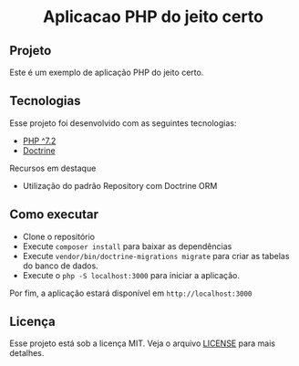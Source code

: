 <h1 align="center">Aplicacao PHP do jeito certo</h1>

## Projeto

Este é um exemplo de aplicação PHP do jeito certo.

## Tecnologias

Esse projeto foi desenvolvido com as seguintes tecnologias:

- [PHP ^7.2](https://www.php.net/)
- [Doctrine](https://www.doctrine-project.org/)

Recursos em destaque

- Utilização do padrão Repository com Doctrine ORM

## Como executar

- Clone o repositório
- Execute `composer install` para baixar as dependências
- Execute `vendor/bin/doctrine-migrations migrate` para criar as tabelas do banco de dados.
- Execute o `php -S localhost:3000` para iniciar a aplicação.

Por fim, a aplicação estará disponível em `http://localhost:3000`

## Licença

Esse projeto está sob a licença MIT. Veja o arquivo [LICENSE](LICENSE.md) para mais detalhes.
